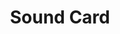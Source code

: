 ---
types: "word"

title: "Sound Card"

categories: ['']

tags: ['Sound', 'Card']

arabic: 'بطاقة صوتية'

arexps: []

enwords: ['Sound Card']

enexps: []

arlexicons: 'ب'

enlexicons: 'S'

authors: ['Ruqayya Roshdy']

translators: ['']

citations: 'العربية والذكاء الاصطناعي'

sources: 'مركز الملك عبدالله بن عبدالعزيز الدولي لخدمة اللغة العربية'

word: "true"

slug: ""
---